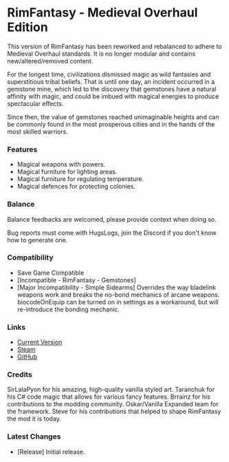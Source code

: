 # RimFantasy - Medieval Overhaul Edition
This version of RimFantasy has been reworked and rebalanced to adhere to Medieval Overhaul standards. It is no longer modular and contains new/altered/removed content.


For the longest time, civilizations dismissed magic as wild fantasies and superstitious tribal beliefs. That is until one day, an incident occurred in a gemstone mine, which led to the discovery that gemstones have a natural affinity with magic, and could be imbued with magical energies to produce spectacular effects.

Since then, the value of gemstones reached unimaginable heights and can be commonly found in the most prosperous cities and in the hands of the most skilled warriors.

### Features

- Magical weapons with powers.
- Magical furniture for lighting areas.
- Magical furniture for regulating temperature.
- Magical defences for protecting colonies.

### Balance

Balance feedbacks are welcomed, please provide context when doing so.

Bug reports must come with HugsLogs, join the Discord if you don't know how to generate one.

### Compatibility

- Save Game Compatible
- [Incompatible - RimFantasy - Gemstones]
- [Major Incompatibility - Simple Sidearms] Overrides the way bladelink weapons work and breaks the no-bond mechanics of arcane weapons. biocodeOnEquip can be turned on in settings as a workaround, but will re-introduce the bonding mechanic.

### Links

- [Current Version](https://github.com/Sierra0001/RimFantasy---Medieval-Overhaul-Edition/releases/tag/v1.0)
- [Steam](https://steamcommunity.com/sharedfiles/filedetails/?id=2630669656)
- [GitHub](https://github.com/Sierra0001/RimFantasy---Medieval-Overhaul-Edition)

### Credits

SirLalaPyon for his amazing, high-quality vanilla styled art.
Taranchuk for his C# code magic that allows for various fancy features.
Brrainz for his contributions to the modding community.
Oskar/Vanilla Expanded team for the framework.
Steve for his contributions that helped to shape RimFantasy the mod it is today.

### Latest Changes

- [Release] Initial release.
